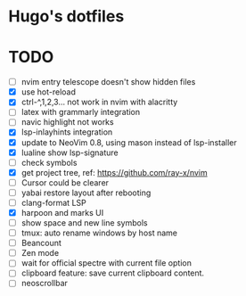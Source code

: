 # Hugo's dotfiles

# TODO
<!-- - [ ] customize FZF search rules in terminal, it can be the same as telescope.lua -->
- [ ] nvim entry telescope doesn't show hidden files
- [x] use hot-reload
- [x] ctrl-^,1,2,3... not work in nvim with alacritty
- [ ] latex with grammarly integration
- [ ] navic highlight not works
- [x] lsp-inlayhints integration
- [x] update to NeoVim 0.8, using mason instead of lsp-installer
- [x] lualine show lsp-signature
- [ ] check symbols
- [x] get project tree, ref: https://github.com/ray-x/nvim
- [ ] Cursor could be clearer
- [ ] yabai restore layout after rebooting
- [ ] clang-format LSP
- [x] harpoon and marks UI
- [ ] show space and new line symbols
- [ ] tmux: auto rename windows by host name
- [ ] Beancount
- [ ] Zen mode
- [ ] wait for official spectre with current file option
- [ ] clipboard feature: save current clipboard content.
- [ ] neoscrollbar
